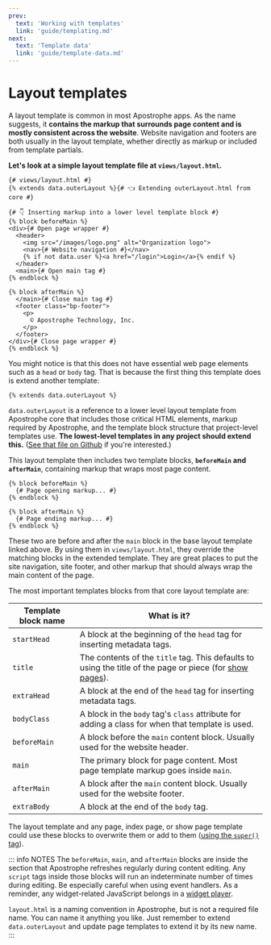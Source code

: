 ```yaml
---
prev:
  text: 'Working with templates'
  link: 'guide/templating.md'
next:
  text: 'Template data'
  link: 'guide/template-data.md'
---
```

# Layout templates

A layout template is common in most Apostrophe apps. As the name suggests, it **contains the markup that surrounds page content and is mostly consistent across the website**. Website navigation and footers are both usually in the layout template, whether directly as markup or included from template partials.

**Let's look at a simple layout template file at `views/layout.html`.**

``` nunjucks
{# views/layout.html #}
{% extends data.outerLayout %}{# 👈 Extending outerLayout.html from core #}

{# 👇 Inserting markup into a lower level template block #}
{% block beforeMain %}
<div>{# Open page wrapper #}
  <header>
    <img src="/images/logo.png" alt="Organization logo">
    <nav>{# Website navigation #}</nav>
    {% if not data.user %}<a href="/login">Login</a>{% endif %}
  </header>
  <main>{# Open main tag #}
{% endblock %}

{% block afterMain %}
  </main>{# Close main tag #}
  <footer class="bp-footer">
    <p>
      © Apostrophe Technology, Inc.
    </p>
  </footer>
</div>{# Close page wrapper #}
{% endblock %}
```

You might notice is that this does not have essential web page elements such as a `head` or `body` tag. That is because the first thing this template does is extend another template:

``` nunjucks
{% extends data.outerLayout %}
```

`data.outerLayout` is a reference to a lower level layout template from Apostrophe core that includes those critical HTML elements, markup required by Apostrophe, and the template block structure that project-level templates use. **The lowest-level templates in any project should extend this.** ([See that file on Github](https://github.com/apostrophecms/apostrophe/blob/main/modules/%40apostrophecms/template/views/outerLayoutBase.html) if you're interested.)

This layout template then includes two template blocks, **`beforeMain` and `afterMain`**, containing markup that wraps most page content.

``` nunjucks
{% block beforeMain %}
  {# Page opening markup... #}
{% endblock %}

{% block afterMain %}
  {# Page ending markup... #}
{% endblock %}
```

These two are before and after the `main` block in the base layout template linked above. By using them in `views/layout.html`, they override the matching blocks in the extended template. They are great places to put the site navigation, site footer, and other markup that should always wrap the main content of the page.

The most important templates blocks from that core layout template are:

| Template block name | What is it? |
| ------------------- | ----------- |
| `startHead` | A block at the beginning of the `head` tag for inserting metadata tags. |
| `title` | The contents of the `title` tag. This defaults to using the title of the page or piece (for [show pages](/guide/piece-pages.md#the-show-page-template)). |
| `extraHead` | A block at the end of the `head` tag for inserting metadata tags. |
| `bodyClass` | A block in the `body` tag's `class` attribute for adding a class for when that template is used. |
| `beforeMain` | A block before the `main` content block. Usually used for the website header. |
| `main` | The primary block for page content. Most page template markup goes inside `main`. |
| `afterMain` | A block after the `main` content block. Usually used for the website footer. |
| `extraBody` | A block at the end of the `body` tag. |

The layout template and any page, index page, or show page template could use these blocks to overwrite them or add to them ([using the `super()` tag](/guide/templating.md#the-super-tag)).

::: info NOTES
The `beforeMain`, `main`, and `afterMain` blocks are inside the section that Apostrophe refreshes regularly during content editing. Any `script` tags inside those blocks will run an indeterminate number of times during editing. Be especially careful when using event handlers. As a reminder, any widget-related JavaScript belongs in a [widget player](/guide/custom-widgets.md#client-side-javascript-for-widgets).

`layout.html` is a naming convention in Apostrophe, but is not a required file name. You can name it anything you like. Just remember to  extend `data.outerLayout` and update page templates to extend it by its new name.
:::
